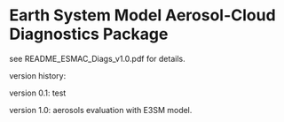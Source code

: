 
# Earth System Model Aerosol-Cloud Diagnostics Package

see README_ESMAC_Diags_v1.0.pdf for details.

version history:

version 0.1: test

version 1.0: aerosols evaluation with E3SM model.
